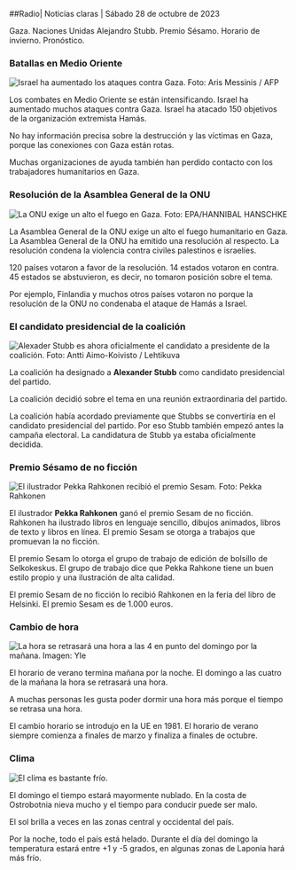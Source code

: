 ##Radio\| Noticias claras \| Sábado 28 de octubre de 2023

Gaza. Naciones Unidas Alejandro Stubb. Premio Sésamo. Horario de invierno. Pronóstico.

### Batallas en Medio Oriente

![Israel ha aumentado los ataques contra Gaza. Foto: Aris Messinis / AFP](https://images.cdn.yle.fi/image/upload/c_crop,h_2880,w_5120,x_0,y_531/ar_1.7777777777777777,c_fill,g_faces,h_675,w_1200/dpr_1.0/q_auto:eco/f_auto/fl_lossy/v1698410872/39-1192351653bb10bf0b47)

Los combates en Medio Oriente se están intensificando. Israel ha aumentado muchos ataques contra Gaza. Israel ha atacado 150 objetivos de la organización extremista Hamás.

No hay información precisa sobre la destrucción y las víctimas en Gaza, porque las conexiones con Gaza están rotas.

Muchas organizaciones de ayuda también han perdido contacto con los trabajadores humanitarios en Gaza.

### Resolución de la Asamblea General de la ONU

![La ONU exige un alto el fuego en Gaza. Foto: EPA/HANNIBAL HANSCHKE](https://images.cdn.yle.fi/image/upload/c_crop,h_3150,w_5600,x_0,y_268/ar_1.7777777777777777,c_fill,g_faces,h_675,w_1200/dpr_1.0/q_auto:eco/f_auto/fl_lossy/v1698499380/39-1192714653d0ab7d4d4c)

La Asamblea General de la ONU exige un alto el fuego humanitario en Gaza. La Asamblea General de la ONU ha emitido una resolución al respecto. La resolución condena la violencia contra civiles palestinos e israelíes.

120 países votaron a favor de la resolución. 14 estados votaron en contra. 45 estados se abstuvieron, es decir, no tomaron posición sobre el tema.

Por ejemplo, Finlandia y muchos otros países votaron no porque la resolución de la ONU no condenaba el ataque de Hamás a Israel.

### El candidato presidencial de la coalición

![Alexader Stubb es ahora oficialmente el candidato a presidente de la coalición. Foto: Antti Aimo-Koivisto / Lehtikuva](https://images.cdn.yle.fi/image/upload/c_crop,h_2880,w_5120,x_0,y_287/ar_1.7777777777777777,c_fill,g_faces,h_675,w_1200/dpr_1.0/q_auto:eco/f_auto/fl_lossy/v1698494219/39-1192698653cf6c267686)

La coalición ha designado a **Alexander Stubb** como candidato presidencial del partido.

La coalición decidió sobre el tema en una reunión extraordinaria del partido.

La coalición había acordado previamente que Stubbs se convertiría en el candidato presidencial del partido. Por eso Stubb también empezó antes la campaña electoral. La candidatura de Stubb ya estaba oficialmente decidida.

### Premio Sésamo de no ficción

![El ilustrador Pekka Rahkonen recibió el premio Sesam. Foto: Pekka Rahkonen](https://images.cdn.yle.fi/image/upload/c_crop,h_861,w_1531,x_2,y_65/ar_1.7777777777777777,c_fill,g_faces,h_675,w_1200/dpr_1.0/q_auto:eco/f_auto/fl_lossy/v1698504762/39-1192741653d1f5e2611a)

El ilustrador **Pekka Rahkonen** ganó el premio Sesam de no ficción. Rahkonen ha ilustrado libros en lenguaje sencillo, dibujos animados, libros de texto y libros en línea. El premio Sesam se otorga a trabajos que promuevan la no ficción.

El premio Sesam lo otorga el grupo de trabajo de edición de bolsillo de Selkokeskus. El grupo de trabajo dice que Pekka Rahkone tiene un buen estilo propio y una ilustración de alta calidad.

El premio Sesam de no ficción lo recibió Rahkonen en la feria del libro de Helsinki. El premio Sesam es de 1.000 euros.

### Cambio de hora

![La hora se retrasará una hora a las 4 en punto del domingo por la mañana. Imagen: Yle](https://images.cdn.yle.fi/image/upload/c_crop,h_900,w_1600,x_0,y_0/ar_1.7777777777777777,c_fill,g_faces,h_675,w_1200/dpr_1.0/q_auto:eco/f_auto/fl_lossy/v1603530654/14-svyle-6142553197327452bd)

El horario de verano termina mañana por la noche. El domingo a las cuatro de la mañana la hora se retrasará una hora.

A muchas personas les gusta poder dormir una hora más porque el tiempo se retrasa una hora.

El cambio horario se introdujo en la UE en 1981. El horario de verano siempre comienza a finales de marzo y finaliza a finales de octubre.

### Clima

![El clima es bastante frío.](https://images.cdn.yle.fi/image/upload/c_crop,h_1080,w_1919,x_0,y_0/ar_1.7777777777777777,c_fill,g_faces,h_675,w_1200/dpr_1.0/q_auto:eco/f_auto/fl_lossy/v1698504972/39-1192742653d20d3625ce)

El domingo el tiempo estará mayormente nublado. En la costa de Ostrobotnia nieva mucho y el tiempo para conducir puede ser malo.

El sol brilla a veces en las zonas central y occidental del país.

Por la noche, todo el país está helado. Durante el día del domingo la temperatura estará entre +1 y -5 grados, en algunas zonas de Laponia hará más frío.